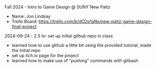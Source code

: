 Fall 2024 - Intro to Game Design @ SUNY New Paltz
- Name: Jon Lindsay
- Trello Board: <https://trello.com/b/dO2p1aNs/new-paltz-game-design-final-project>

2024-09-24 - 2.5 hr: set up initial github repo in class
- learned how to use github a little bit using the provided tutorial, made the initial repo
- set up itch.io page for the project
- learned how to make use of "pushing" commands with gitbash